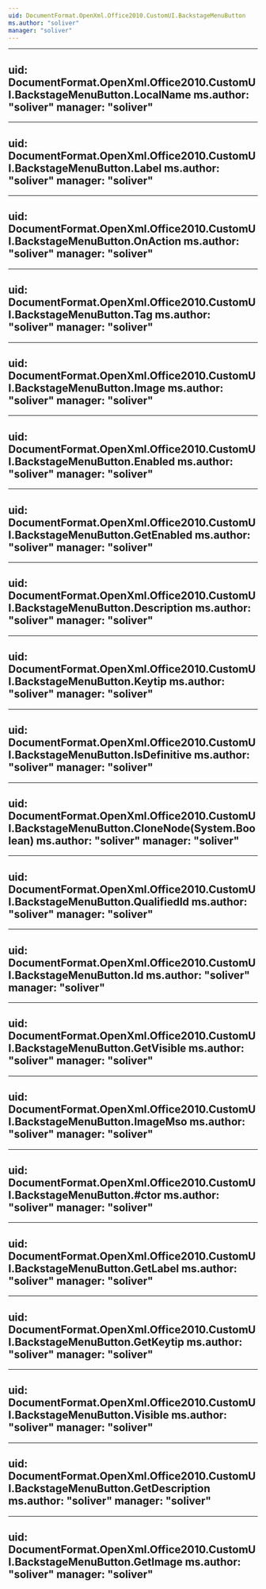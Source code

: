 ```yaml
---
uid: DocumentFormat.OpenXml.Office2010.CustomUI.BackstageMenuButton
ms.author: "soliver"
manager: "soliver"
---
```


---
uid: DocumentFormat.OpenXml.Office2010.CustomUI.BackstageMenuButton.LocalName
ms.author: "soliver"
manager: "soliver"
---

---
uid: DocumentFormat.OpenXml.Office2010.CustomUI.BackstageMenuButton.Label
ms.author: "soliver"
manager: "soliver"
---

---
uid: DocumentFormat.OpenXml.Office2010.CustomUI.BackstageMenuButton.OnAction
ms.author: "soliver"
manager: "soliver"
---

---
uid: DocumentFormat.OpenXml.Office2010.CustomUI.BackstageMenuButton.Tag
ms.author: "soliver"
manager: "soliver"
---

---
uid: DocumentFormat.OpenXml.Office2010.CustomUI.BackstageMenuButton.Image
ms.author: "soliver"
manager: "soliver"
---

---
uid: DocumentFormat.OpenXml.Office2010.CustomUI.BackstageMenuButton.Enabled
ms.author: "soliver"
manager: "soliver"
---

---
uid: DocumentFormat.OpenXml.Office2010.CustomUI.BackstageMenuButton.GetEnabled
ms.author: "soliver"
manager: "soliver"
---

---
uid: DocumentFormat.OpenXml.Office2010.CustomUI.BackstageMenuButton.Description
ms.author: "soliver"
manager: "soliver"
---

---
uid: DocumentFormat.OpenXml.Office2010.CustomUI.BackstageMenuButton.Keytip
ms.author: "soliver"
manager: "soliver"
---

---
uid: DocumentFormat.OpenXml.Office2010.CustomUI.BackstageMenuButton.IsDefinitive
ms.author: "soliver"
manager: "soliver"
---

---
uid: DocumentFormat.OpenXml.Office2010.CustomUI.BackstageMenuButton.CloneNode(System.Boolean)
ms.author: "soliver"
manager: "soliver"
---

---
uid: DocumentFormat.OpenXml.Office2010.CustomUI.BackstageMenuButton.QualifiedId
ms.author: "soliver"
manager: "soliver"
---

---
uid: DocumentFormat.OpenXml.Office2010.CustomUI.BackstageMenuButton.Id
ms.author: "soliver"
manager: "soliver"
---

---
uid: DocumentFormat.OpenXml.Office2010.CustomUI.BackstageMenuButton.GetVisible
ms.author: "soliver"
manager: "soliver"
---

---
uid: DocumentFormat.OpenXml.Office2010.CustomUI.BackstageMenuButton.ImageMso
ms.author: "soliver"
manager: "soliver"
---

---
uid: DocumentFormat.OpenXml.Office2010.CustomUI.BackstageMenuButton.#ctor
ms.author: "soliver"
manager: "soliver"
---

---
uid: DocumentFormat.OpenXml.Office2010.CustomUI.BackstageMenuButton.GetLabel
ms.author: "soliver"
manager: "soliver"
---

---
uid: DocumentFormat.OpenXml.Office2010.CustomUI.BackstageMenuButton.GetKeytip
ms.author: "soliver"
manager: "soliver"
---

---
uid: DocumentFormat.OpenXml.Office2010.CustomUI.BackstageMenuButton.Visible
ms.author: "soliver"
manager: "soliver"
---

---
uid: DocumentFormat.OpenXml.Office2010.CustomUI.BackstageMenuButton.GetDescription
ms.author: "soliver"
manager: "soliver"
---

---
uid: DocumentFormat.OpenXml.Office2010.CustomUI.BackstageMenuButton.GetImage
ms.author: "soliver"
manager: "soliver"
---
